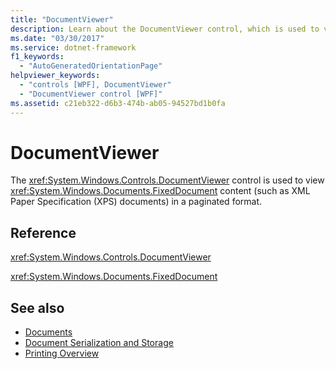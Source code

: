 ```yaml
---
title: "DocumentViewer"
description: Learn about the DocumentViewer control, which is used to view FixedDocument content in a paginated format.
ms.date: "03/30/2017"
ms.service: dotnet-framework
f1_keywords:
  - "AutoGeneratedOrientationPage"
helpviewer_keywords:
  - "controls [WPF], DocumentViewer"
  - "DocumentViewer control [WPF]"
ms.assetid: c21eb322-d6b3-474b-ab05-94527bd1b0fa
---
```

# DocumentViewer

The <xref:System.Windows.Controls.DocumentViewer> control is used to view <xref:System.Windows.Documents.FixedDocument> content (such as XML Paper Specification (XPS) documents) in a paginated format.

## Reference

<xref:System.Windows.Controls.DocumentViewer>

<xref:System.Windows.Documents.FixedDocument>

## See also

- [Documents](../advanced/documents.md)
- [Document Serialization and Storage](../advanced/document-serialization-and-storage.md)
- [Printing Overview](../documents/printing-overview.md)

